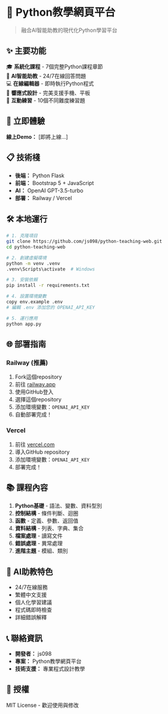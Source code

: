 # 🐍 Python教學網頁平台

> 融合AI智能助教的現代化Python學習平台

## ✨ 主要功能

🎓 **系統化課程** - 7個完整Python課程章節  
🤖 **AI智能助教** - 24/7在線回答問題  
💻 **在線編輯器** - 即時執行Python程式  
📱 **響應式設計** - 完美支援手機、平板  
🎯 **互動練習** - 10個不同難度練習題

## 🚀 立即體驗

**線上Demo：** [即將上線...]

## 📋 技術棧

- **後端：** Python Flask
- **前端：** Bootstrap 5 + JavaScript
- **AI：** OpenAI GPT-3.5-turbo
- **部署：** Railway / Vercel

## 🛠️ 本地運行

```bash
# 1. 克隆項目
git clone https://github.com/js098/python-teaching-web.git
cd python-teaching-web

# 2. 創建虛擬環境
python -m venv .venv
.venv\Scripts\activate  # Windows

# 3. 安裝依賴
pip install -r requirements.txt

# 4. 設置環境變數
copy env.example .env
# 編輯 .env 添加您的 OPENAI_API_KEY

# 5. 運行應用
python app.py
```

## 🌐 部署指南

### Railway (推薦)
1. Fork這個repository
2. 前往 [railway.app](https://railway.app)
3. 使用GitHub登入
4. 選擇這個repository
5. 添加環境變數：`OPENAI_API_KEY`
6. 自動部署完成！

### Vercel
1. 前往 [vercel.com](https://vercel.com)
2. 導入GitHub repository
3. 添加環境變數：`OPENAI_API_KEY`
4. 部署完成！

## 📚 課程內容

1. **Python基礎** - 語法、變數、資料型別
2. **控制結構** - 條件判斷、迴圈
3. **函數** - 定義、參數、返回值
4. **資料結構** - 列表、字典、集合
5. **檔案處理** - 讀寫文件
6. **錯誤處理** - 異常處理
7. **進階主題** - 模組、類別

## 🤖 AI助教特色

- 24/7在線服務
- 繁體中文支援
- 個人化學習建議
- 程式碼即時檢查
- 詳細錯誤解釋

## 📞 聯絡資訊

- **開發者：** js098
- **專案：** Python教學網頁平台
- **技術支援：** 專業程式設計教學

## 📄 授權

MIT License - 歡迎使用與修改 